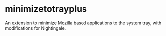 minimizetotrayplus
==================

An extension to minimize Mozilla based applications to the system tray, with modifications for Nightingale.
